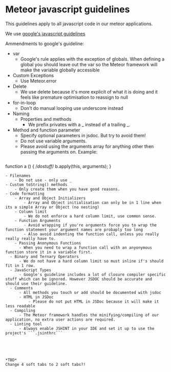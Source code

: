 # Meteor javascript guidelines
This guidelines apply to all javascript code in our meteor applications.

We use [google's javascript guidelines](https://google-styleguide.googlecode.com/svn/trunk/javascriptguide.xml)

Ammendments to google's guideline:
- var
    - Google's rule applies with the exception of globals. When defining a global you should leave out the var so the Meteor framework will make the variable globally accessible
- Custom Exceptions
    - Use Meteor.error﻿
- Delete
    - We use delete because it's more explicit of what it is doing and it feels like premature optimisation to reassign to null
- for-in-loop
    - Don't do manual looping use underscore﻿ instead
- Naming
    - Properties and methods
        - We prefix privates with a _ instead of a trailing _.
- Method and function parameter
   - Specify optional parameters in jsdoc. But try to avoid them!
   - Do not use variable arguments.
   - Please avoid using the arguments array for anything other then passing the arguments on. Example:
   ```javascript
function a () {
	/*dostuff*/
	b.apply(this, arguments);
}
```
- Filenames
    - Do not use - only use _
- Custom toString() methods
    - Only create them when you have good reasons.
- Code formatting
	- Array and Object Initializers
		- Array and Object initialisation can only be in 1 line when its a simple Array or Object (no nesting)
	- Column limit
		- We do not enforce a hard column limit, use common sense.
	- Function Arguments
		- Avoid wrapping if you're arguments force you to wrap the function statement your argument names are probaply too long
		- Also avoid indenting the function call, unless you really really really have to.
	- Passing Anonymous Functions
      - When you need to wrap a function call with an anyonymous function store it in a variable first.
  - Binary and Ternary Operators
      - We do not have a hard column limit so must inline if's should fit in 1 row.
  - JavaScript Types
      - Google's guideline includes a lot of closure compiler specific stuff which can be ignored. However JSDOC should be accurate and should use their guideline.
  - Comments
      - All methods you touch or add should be documented with jsdoc
      - HTML in JSDoc
          - Please do not put HTML in JSDoc because it will make it less readable
  - Compiling
      - The Meteor framework handles the minifying/compiling of our application, no extra user actions are required.
  - Linting tool
      - Always enable JSHINT in your IDE and set it up to use the project's ```.jsinthrc```
  
  
	


*TBD* 
Change 4 soft tabs to 2 soft tabs?!

